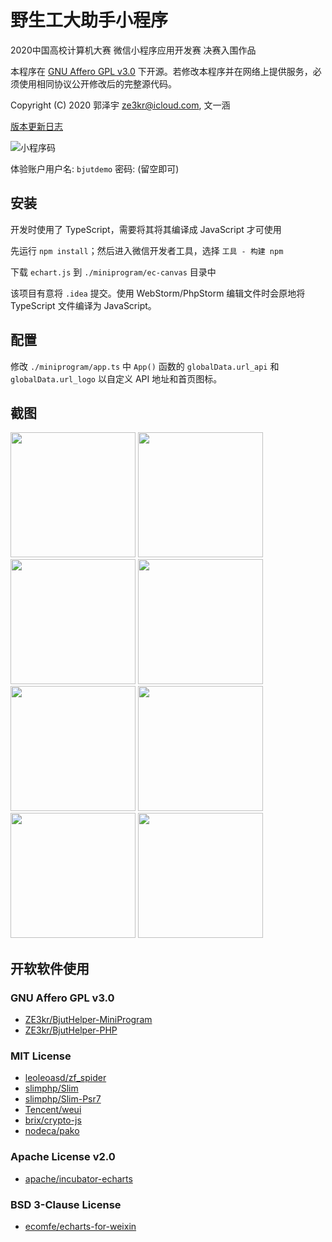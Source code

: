 # 野生工大助手小程序

2020中国高校计算机大赛 微信小程序应用开发赛 决赛入围作品

本程序在 [GNU Affero GPL v3.0](LICENSE) 下开源。若修改本程序并在网络上提供服务，必须使用相同协议公开修改后的完整源代码。

Copyright (C) 2020 郭泽宇 <ze3kr@icloud.com>, 文一涵

[版本更新日志](CHANGELOG.md)

![小程序码](https://user-images.githubusercontent.com/6601455/87315927-a5a37100-c557-11ea-88a6-bc897e460752.jpg)

体验账户用户名: `bjutdemo` 密码: (留空即可)

## 安装

开发时使用了 TypeScript，需要将其将其编译成 JavaScript 才可使用

先运行 `npm install`；然后进入微信开发者工具，选择 `工具 - 构建 npm`

下载 `echart.js` 到 `./miniprogram/ec-canvas` 目录中

该项目有意将 `.idea` 提交。使用 WebStorm/PhpStorm 编辑文件时会原地将 TypeScript 文件编译为 JavaScript。

## 配置

修改 `./miniprogram/app.ts` 中 `App()` 函数的 `globalData.url_api` 和 `globalData.url_logo` 以自定义 API 地址和首页图标。

## 截图

<img src="https://user-images.githubusercontent.com/6601455/87389305-18a0fc00-c5d9-11ea-8329-028038f6668d.PNG" width="200" /> <img src="https://user-images.githubusercontent.com/6601455/87389413-48500400-c5d9-11ea-84f5-24d8fb8480af.PNG" width="200" /> <img src="https://user-images.githubusercontent.com/6601455/87389498-6c134a00-c5d9-11ea-88cc-5c378fe2b105.PNG" width="200" /> <img src="https://user-images.githubusercontent.com/6601455/87389508-6fa6d100-c5d9-11ea-9d65-1a8d2a772a64.PNG" width="200" /> <img src="https://user-images.githubusercontent.com/6601455/87389513-71709480-c5d9-11ea-8869-ec8adcb31124.PNG" width="200" /> <img src="https://user-images.githubusercontent.com/6601455/87389522-733a5800-c5d9-11ea-99a8-2681f5afa489.PNG" width="200" /> <img src="https://user-images.githubusercontent.com/6601455/87389527-76354880-c5d9-11ea-8f70-244c7809faf8.PNG" width="200" /> <img src="https://user-images.githubusercontent.com/6601455/87389532-77ff0c00-c5d9-11ea-96cf-df8c1cc257b0.PNG" width="200" />

## 开软软件使用

### GNU Affero GPL v3.0

+ [ZE3kr/BjutHelper-MiniProgram](https://github.com/ZE3kr/BjutHelper-MiniProgram)
+ [ZE3kr/BjutHelper-PHP](https://github.com/ZE3kr/BjutHelper-PHP)

### MIT License

+ [leoleoasd/zf_spider](https://github.com/leoleoasd/zf_spider)
+ [slimphp/Slim](https://github.com/slimphp/Slim)
+ [slimphp/Slim-Psr7](https://github.com/slimphp/Slim-Psr7)
+ [Tencent/weui](https://github.com/Tencent/weui)
+ [brix/crypto-js](https://github.com/brix/crypto-js)
+ [nodeca/pako](https://github.com/nodeca/pako)

### Apache License v2.0

+ [apache/incubator-echarts](https://github.com/apache/incubator-echarts)

### BSD 3-Clause License

+ [ecomfe/echarts-for-weixin](https://github.com/ecomfe/echarts-for-weixin)
